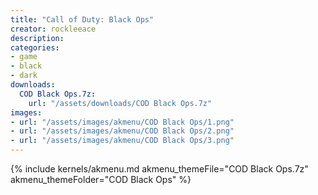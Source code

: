```yaml
---
title: "Call of Duty: Black Ops"
creator: rockleeace
description: 
categories:
- game
- black
- dark
downloads:
  COD Black Ops.7z:
    url: "/assets/downloads/COD Black Ops.7z"
images:
- url: "/assets/images/akmenu/COD Black Ops/1.png"
- url: "/assets/images/akmenu/COD Black Ops/2.png"
- url: "/assets/images/akmenu/COD Black Ops/3.png"
---
```


{% include kernels/akmenu.md akmenu_themeFile="COD Black Ops.7z" akmenu_themeFolder="COD Black Ops" %}
